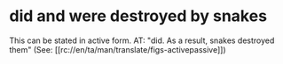 # did and were destroyed by snakes

This can be stated in active form. AT: "did. As a result, snakes destroyed them" (See: [[rc://en/ta/man/translate/figs-activepassive]])


